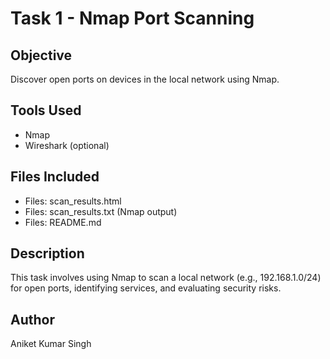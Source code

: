 
# Task 1 - Nmap Port Scanning

## Objective
Discover open ports on devices in the local network using Nmap.

## Tools Used
- Nmap
- Wireshark (optional)

## Files Included
- Files: scan_results.html
- Files: scan_results.txt (Nmap output)
- Files: README.md

## Description
This task involves using Nmap to scan a local network (e.g., 192.168.1.0/24) for open ports, identifying services, and evaluating security risks.

## Author
Aniket Kumar Singh